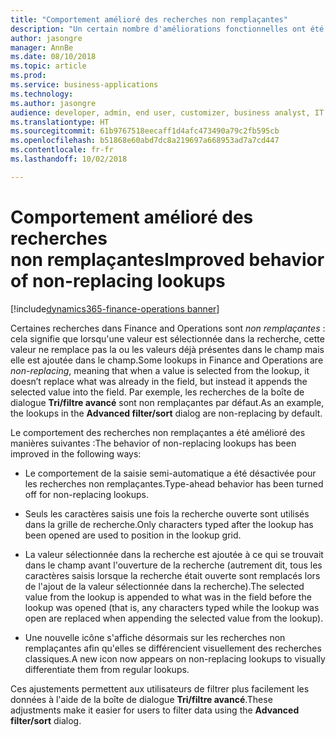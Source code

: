 ```yaml
---
title: "Comportement amélioré des recherches non remplaçantes"
description: "Un certain nombre d'améliorations fonctionnelles ont été apportées aux recherches non remplaçantes dans Finance and Operations."
author: jasongre
manager: AnnBe
ms.date: 08/10/2018
ms.topic: article
ms.prod: 
ms.service: business-applications
ms.technology: 
ms.author: jasongre
audience: developer, admin, end user, customizer, business analyst, IT pro
ms.translationtype: HT
ms.sourcegitcommit: 61b9767518eecaff1d4afc473490a79c2fb595cb
ms.openlocfilehash: b51868e60abd7dc8a219697a668953ad7a7cd447
ms.contentlocale: fr-fr
ms.lasthandoff: 10/02/2018

---
```


# <a name="improved-behavior-of-non-replacing-lookups"></a><span data-ttu-id="728b6-103">Comportement amélioré des recherches non remplaçantes</span><span class="sxs-lookup"><span data-stu-id="728b6-103">Improved behavior of non-replacing lookups</span></span>

[!include[dynamics365-finance-operations banner](../includes/dynamics365-finance-operations.md)]

<span data-ttu-id="728b6-104">Certaines recherches dans Finance and Operations sont *non remplaçantes* : cela signifie que lorsqu'une valeur est sélectionnée dans la recherche, cette valeur ne remplace pas la ou les valeurs déjà présentes dans le champ mais elle est ajoutée dans le champ.</span><span class="sxs-lookup"><span data-stu-id="728b6-104">Some lookups in Finance and Operations are *non-replacing*, meaning that when a value is selected from the lookup, it doesn’t replace what was already in the field, but instead it appends the selected value into the field.</span></span> <span data-ttu-id="728b6-105">Par exemple, les recherches de la boîte de dialogue **Tri/filtre avancé** sont non remplaçantes par défaut.</span><span class="sxs-lookup"><span data-stu-id="728b6-105">As an example, the lookups in the **Advanced filter/sort** dialog are non-replacing by default.</span></span>  

<span data-ttu-id="728b6-106">Le comportement des recherches non remplaçantes a été amélioré des manières suivantes :</span><span class="sxs-lookup"><span data-stu-id="728b6-106">The behavior of non-replacing lookups has been improved in the following ways:</span></span> 

- <span data-ttu-id="728b6-107">Le comportement de la saisie semi-automatique a été désactivée pour les recherches non remplaçantes.</span><span class="sxs-lookup"><span data-stu-id="728b6-107">Type-ahead behavior has been turned off for non-replacing lookups.</span></span> 

- <span data-ttu-id="728b6-108">Seuls les caractères saisis une fois la recherche ouverte sont utilisés dans la grille de recherche.</span><span class="sxs-lookup"><span data-stu-id="728b6-108">Only characters typed after the lookup has been opened are used to position in the lookup grid.</span></span>

- <span data-ttu-id="728b6-109">La valeur sélectionnée dans la recherche est ajoutée à ce qui se trouvait dans le champ avant l'ouverture de la recherche (autrement dit, tous les caractères saisis lorsque la recherche était ouverte sont remplacés lors de l'ajout de la valeur sélectionnée dans la recherche).</span><span class="sxs-lookup"><span data-stu-id="728b6-109">The selected value from the lookup is appended to what was in the field before the lookup was opened (that is, any characters typed while the lookup was open are replaced when appending the selected value from the lookup).</span></span>  

- <span data-ttu-id="728b6-110">Une nouvelle icône s'affiche désormais sur les recherches non remplaçantes afin qu'elles se différencient visuellement des recherches classiques.</span><span class="sxs-lookup"><span data-stu-id="728b6-110">A new icon now appears on non-replacing lookups to visually differentiate them from regular lookups.</span></span>

<span data-ttu-id="728b6-111">Ces ajustements permettent aux utilisateurs de filtrer plus facilement les données à l'aide de la boîte de dialogue **Tri/filtre avancé**.</span><span class="sxs-lookup"><span data-stu-id="728b6-111">These adjustments make it easier for users to filter data using the **Advanced filter/sort** dialog.</span></span>

